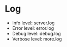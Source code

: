 # Log

- Info level: server.log
- Error level: error.log
- Debug level: debug.log
- Verbose level: more.log
